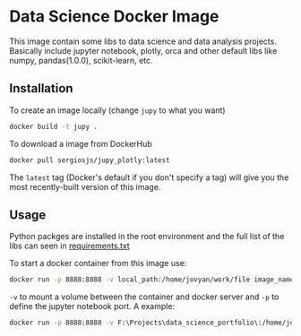 # Data Science Docker Image
This image contain some libs to data science and data analysis projects.  Basically include jupyter notebook, plotly, orca and other default libs like numpy, pandas(1.0.0), scikit-learn, etc. 

## Installation
To create an image locally (change `jupy` to what you want)
```bash
docker build -t jupy . 
```

To download a image from DockerHub
```bash
docker pull sergiosjs/jupy_plotly:latest
```

The `latest` tag (Docker's default if you don't specify a tag)
will give you the most recently-built version of this image.

## Usage
Python packges are installed in the root environment and the full list of the libs can seen in [requirements.txt](requirements.txt)

To start a docker container from this image use:
```bash
docker run -p 8888:8888 -v local_path:/home/jovyan/work/file image_name
```

`-v` to mount a volume between the container and docker server and `-p` to define the jupyter notebook port. A example:

```bash
docker run -p 8888:8888 -v F:\Projects\data_science_portfolio\:/home/jovyan/work/ds sergiosjs/jupy_plotly 
```